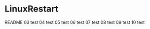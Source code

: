# LinuxRestart


README
03 test
04 test
05 test
06 test
07 test
08 test
09 test
10 test









































































